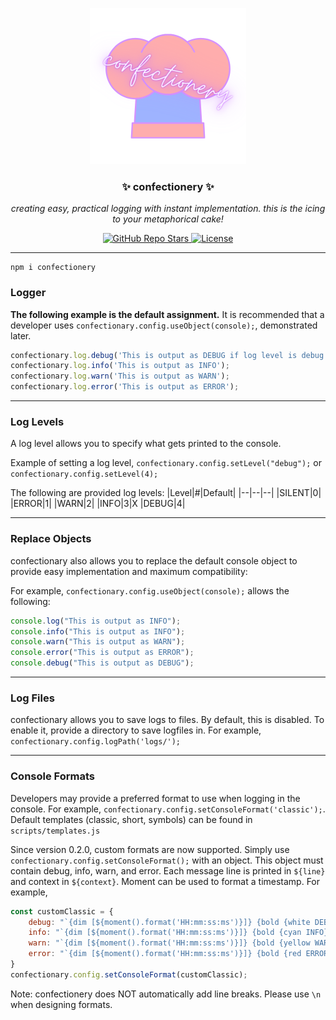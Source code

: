 <p align="center">
  <a><img src="https://github.com/enbytedev/confectionery/blob/main/ICON.png" width="250" height="250" /></a>

  <h3 align="center">✨ confectionery ✨</h3>
 <p align="center"><i>creating easy, practical logging with instant implementation. this is the icing to your metaphorical cake!</i></p>
</p>
  <p align="center">
    <a href="https://github.com/enbytedev/confectionery">
      <img alt="GitHub Repo Stars" src="https://img.shields.io/github/stars/enbytedev/confectionery?style=for-the-badge">
    </a>
    <a href="https://github.com/enbytedev/confectionery/blob/main/LICENSE">
      <img alt="License" src="https://img.shields.io/github/license/enbytedev/confectionery?style=for-the-badge&color=AA4A44" />
    </a>
  <hr>
</p>

```
npm i confectionery
```

### Logger
**The following example is the default assignment.** It is recommended that a developer uses `confectionary.config.useObject(console);`, demonstrated later.
```js
confectionary.log.debug('This is output as DEBUG if log level is debug (4)');
confectionary.log.info('This is output as INFO');
confectionary.log.warn('This is output as WARN');
confectionary.log.error('This is output as ERROR');
```

----
### Log Levels
A log level allows you to specify what gets printed to the console.

Example of setting a log level,
`confectionary.config.setLevel("debug");`
or
`confectionary.config.setLevel(4);`

The following are provided log levels:
|Level|#|Default|
|--|--|--|
|SILENT|0|
|ERROR|1|
|WARN|2|
|INFO|3|X
|DEBUG|4|

----
### Replace Objects
confectionary also allows you to replace the default console object to provide easy implementation and maximum compatibility:

For example, `confectionary.config.useObject(console);` allows the following:
```js
console.log("This is output as INFO");
console.info("This is output as INFO");
console.warn("This is output as WARN");
console.error("This is output as ERROR");
console.debug("This is output as DEBUG");
```

----
### Log Files
confectionary allows you to save logs to files. By default, this is disabled. To enable it, provide a directory to save logfiles in.
For example, `confectionary.config.logPath('logs/');`

----
### Console Formats
Developers may provide a preferred format to use when logging in the console.
For example, `confectionary.config.setConsoleFormat('classic');`.
Default templates (classic, short, symbols) can be found in `scripts/templates.js`

Since version 0.2.0, custom formats are now supported. Simply use `confectionary.config.setConsoleFormat();` with an object. 
This object must contain debug, info, warn, and error. 
Each message line is printed in `${line}` and context in `${context}`. 
Moment can be used to format a timestamp. For example,
```js
const customClassic = {
    debug: "`{dim [${moment().format('HH:mm:ss:ms')}]} {bold {white DEBUG}}: {gray ${context}}${line}\n`",
    info: "`{dim [${moment().format('HH:mm:ss:ms')}]} {bold {cyan INFO}}:  {gray ${context}}${line}\n`",
    warn: "`{dim [${moment().format('HH:mm:ss:ms')}]} {bold {yellow WARN}}:  {gray ${context}}${line}\n`",
    error: "`{dim [${moment().format('HH:mm:ss:ms')}]} {bold {red ERROR}}: {gray ${context}}${line}\n`"
}
confectionary.config.setConsoleFormat(customClassic);
```
Note: confectionery does NOT automatically add line breaks. Please use `\n` when designing formats.